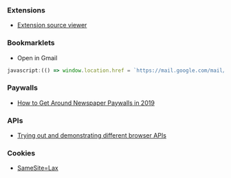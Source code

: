 ### Extensions

- [Extension source viewer](https://github.com/Rob--W/crxviewer)

### Bookmarklets
- Open in Gmail
```javascript
javascript:(() => window.location.href = `https://mail.google.com/mail/?view=cm&fs=1&tf=1&to=yourGmailAddress@gmail.com&su=${document.title}&body=${window.location.href}`)();
```

### Paywalls

- [How to Get Around Newspaper Paywalls in 2019](https://t.co/pVtMutYzns)

### APIs

- [Trying out and demonstrating different browser APIs](https://github.com/vkallore/browser-apis)

### Cookies
- [SameSite=Lax](https://twitter.com/RenwaX23/status/1206475064125853696)
